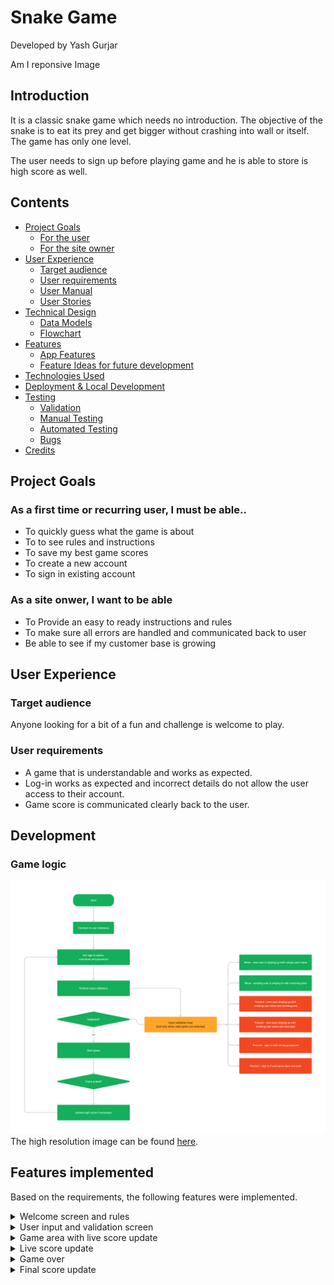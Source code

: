 # **Snake Game**
Developed by Yash Gurjar

Am I reponsive Image

## Introduction
It is a classic snake game which needs no introduction. The objective of the snake is to eat its prey and get bigger without crashing into wall or itself. The game has only one level.

The user needs to sign up before playing game and he is able to store is high score as well.

## Contents
* [Project Goals](#project-goals)<br>
    * [For the user](#for-the-user)
    * [For the site owner](#for-the-site-owner)
* [User Experience](#user-experience)<br>
    * [Target audience](#target-audience)
    * [User requirements](#user-requirements)
    * [User Manual](#user-manual)
    * [User Stories](#user-stories)
* [Technical Design](#technical-design)
    * [Data Models](#data-models)
    * [Flowchart](#flowchart)
* [Features](#features)
    * [App Features](#app-features)
    * [Feature Ideas for future development](#feature-ideas-for-future-development)
* [Technologies Used](#technologies-used)
* [Deployment & Local Development](#deployment--local-development)
* [Testing](#testing)
    * [Validation](#validation)
    * [Manual Testing](#manual-testing)
    * [Automated Testing](#automated-testing)
    * [Bugs](#bugs)
* [Credits](#credits)

## Project Goals

### As a first time or recurring user, I must be able..
* To quickly guess what the game is about
* To to see rules and instructions
* To save my best game scores
* To create a new account
* To sign in existing account

### As a site onwer, I want to be able
* To Provide an easy to ready instructions and rules
* To make sure all errors are handled and communicated back to user
* Be able to see if my customer base is growing

## User Experience

### Target audience
Anyone looking for a bit of a fun and challenge is welcome to play.

### User requirements
* A game that is understandable and works as expected.
* Log-in works as expected and incorrect details do not allow the user access to their account.
* Game score is communicated clearly back to the user.

## Development

### Game logic
![Game logic](docs/pp3_game_logic.png)
The high resolution image can be found [here](assets/pp3_game_logic.png).

## Features implemented
Based on the requirements, the following features were implemented.

<details><summary>Welcome screen and rules</summary>

![Welcome screen and rules](docs/welcome-screen.png)
    
</details>


<details><summary>User input and validation screen</summary>

![Input and validation screen](docs/input_validation_screen.png)
    
</details>

<details><summary>Game area with live score update</summary>

![Title](docs/full-width-view.png)
    
</details>

<details><summary>Live score update</summary>

![Title](docs/full-width-view.png)
    
</details>

<details><summary>Game over</summary>

![Title](docs/full-width-view.png)
    
</details>

<details><summary>Final score update</summary>

![Title](docs/full-width-view.png)
    
</details>
